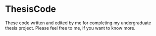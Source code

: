 # ThesisCode
These code written and edited by me for completing my undergraduate thesis project. Please feel free to me, if you want to know more.
